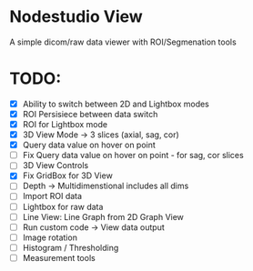 # Nodestudio View

A simple dicom/raw data viewer with ROI/Segmenation tools

# TODO:

* [x] Ability to switch between 2D and Lightbox modes 
* [x] ROI Persisiece between data switch
* [x] ROI for Lightbox mode 
* [x] 3D View Mode -> 3 slices (axial, sag, cor)
* [x] Query data value on hover on point
* [ ] Fix Query data value on hover on point - for sag, cor slices
* [ ] 3D View Controls 
* [x] Fix GridBox for 3D View
* [ ] Depth -> Multidimenstional includes all dims 
* [ ] Import ROI data
* [ ] Lightbox for raw data 
* [ ] Line View: Line Graph from 2D Graph View
* [ ] Run custom code -> View data output 
* [ ] Image rotation
* [ ] Histogram / Thresholding 
* [ ] Measurement tools